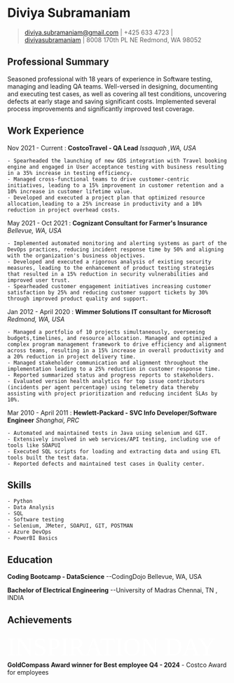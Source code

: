 Diviya Subramaniam 
===========

> [diviya.subramaniam@gmail.com](mailto:diviya.subramaniam@gmail.com) |
> +425 633 4723 |
> [diviyasubramaniam](https://www.linkedin.com/in/diviyasubramaniam/) |
> 8008 170th PL NE Redmond, WA 98052 

Professional Summary 
---------
Seasoned professional with 18 years of experience in Software testing, managing and leading QA teams. Well-versed in designing, documenting and executing test cases, as well as covering all test conditions, uncovering defects at early stage and saving significant costs. Implemented several process improvements and significantly improved test coverage.

Work Experience
---------------

Nov 2021 - Current
:   **CostcoTravel -  QA Lead**
*Issaquah ,WA, USA*

    - Spearheaded the launching of new GDS integration with Travel booking engine and engaged in User acceptance testing with business resulting in a 35% increase in testing efficiency.
    - Managed cross-functional teams to drive customer-centric initiatives, leading to a 15% improvement in customer retention and a 10% increase in customer lifetime value.
    - Developed and executed a project plan that optimized resource allocation,leading to a 25% increase in productivity and a 10% reduction in project overhead costs.

May 2021 - Oct 2021
:   **Cognizant Consultant for Farmer's Insurance**
*Bellevue, WA, USA*

    - Implemented automated monitoring and alerting systems as part of the DevOps practices, reducing incident response time by 50% and aligning with the organization's business objectives.
    - Developed and executed a rigorous analysis of existing security measures, leading to the enhancement of product testing strategies that resulted in a 15% reduction in security vulnerabilities and 
    improved user trust.
    - Spearheaded customer engagement initiatives increasing customer satisfaction by 25% and reducing customer support tickets by 30% through improved product quality and support.
    
Jan 2012 - April 2020
:   **Wimmer Solutions IT consultant for Microsoft**
*Redmond, WA, USA*
    
    - Managed a portfolio of 10 projects simultaneously, overseeing budgets,timelines, and resource allocation. Managed and optimized a complex program management framework to drive efficiency and alignment across teams, resulting in a 15% increase in overall productivity and a 20% reduction in project delivery time.
    - Managed stakeholder communication and alignment throughout the implementation leading to a 25% reduction in customer response time.
    - Reported summarized status and progress reports to stakeholders.
    - Evaluated version health analytics for top issue contributors (incidents per agent percentage) using telemetry data thereby assisting with project prioritization and reducing incident SLAs by 10%.
    
 Mar 2010 - April 2011
:   **Hewlett-Packard - SVC Info Developer/Software Engineer**
*Shanghai, PRC*

    - Automated and maintained tests in Java using selenium and GIT.
    - Extensively involved in web services/API testing, including use of tools like SOAPUI
    - Executed SQL scripts for loading and extracting data and using ETL tools built the test data.
    - Reported defects and maintained test cases in Quality center.
        
Skills
------
    - Python 
    - Data Analysis
    - SQL
    - Software testing
    - Selenium, JMeter, SOAPUI, GIT, POSTMAN
    - Azure DevOps 
    - PowerBI Basics 

Education
------

   **Coding Bootcamp - DataScience**
   --CodingDojo
   Bellevue, WA, USA
   
   **Bachelor of Electrical Engineering**
   --University of Madras 
   Chennai, TN , INDIA

Achievements 
------
   <span style="color:#fff; font-family: 'Bebas Neue'; font-size: 4em;">INSPIRATION DAY</span>
   **GoldCompass Award winner for Best employee Q4 - 2024**
      - Costco Award for employees 
